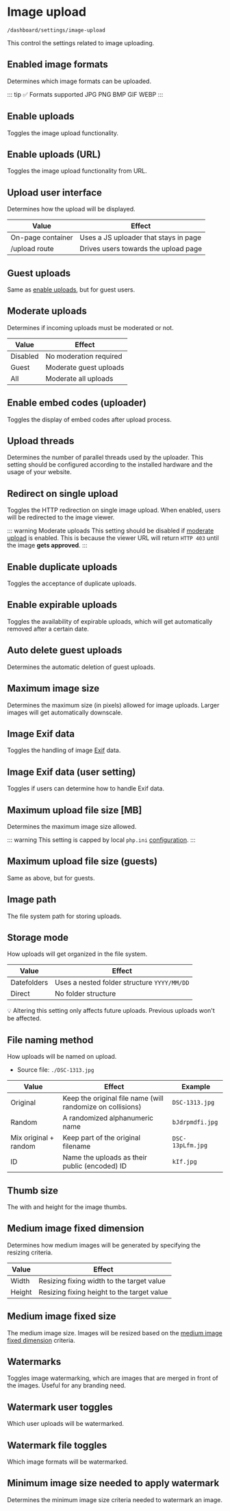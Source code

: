 # Image upload

`/dashboard/settings/image-upload`

This control the settings related to image uploading.

## Enabled image formats

Determines which image formats can be uploaded.

::: tip ✅ Formats supported
JPG PNG BMP GIF WEBP
:::

## Enable uploads

Toggles the image upload functionality.

## Enable uploads (URL)

Toggles the image upload functionality from URL.

## Upload user interface

Determines how the upload will be displayed.

| Value             | Effect                                |
| ----------------- | ------------------------------------- |
| On-page container | Uses a JS uploader that stays in page |
| /upload route     | Drives users towards the upload page  |

## Guest uploads

Same as [enable uploads](#enable-uploads), but for guest users.

## Moderate uploads

Determines if incoming uploads must be moderated or not.

| Value    | Effect                 |
| -------- | ---------------------- |
| Disabled | No moderation required |
| Guest    | Moderate guest uploads |
| All      | Moderate all uploads   |

## Enable embed codes (uploader)

Toggles the display of embed codes after upload process.

## Upload threads

Determines the number of parallel threads used by the uploader. This setting should be configured according to the installed hardware and the usage of your website.

## Redirect on single upload

Toggles the HTTP redirection on single image upload. When enabled, users will be redirected to the image viewer.

::: warning Moderate uploads
This setting should be disabled if [moderate upload](#moderate-uploads) is enabled. This is because the viewer URL will return `HTTP 403` until the image **gets approved**.
:::

## Enable duplicate uploads

Toggles the acceptance of duplicate uploads.

## Enable expirable uploads

Toggles the availability of expirable uploads, which will get automatically removed after a certain date.

## Auto delete guest uploads

Determines the automatic deletion of guest uploads.

## Maximum image size

Determines the maximum size (in pixels) allowed for image uploads. Larger images will get automatically downscale.

## Image Exif data

Toggles the handling of image [Exif](https://en.wikipedia.org/wiki/Exif) data.

## Image Exif data (user setting)

Toggles if users can determine how to handle Exif data.

## Maximum upload file size [MB]

Determines the maximum image size allowed.

::: warning
This setting is capped by local `php.ini` [configuration](https://v4-docs.chevereto.com/application/stack/php.html#php-configuration).
:::

## Maximum upload file size (guests)

Same as above, but for guests.

## Image path

The file system path for storing uploads.

## Storage mode

How uploads will get organized in the file system.

| Value       | Effect                                      |
| ----------- | ------------------------------------------- |
| Datefolders | Uses a nested folder structure `YYYY/MM/DD` |
| Direct      | No folder structure                         |

💡 Altering this setting only affects future uploads. Previous uploads won't be affected.

## File naming method

How uploads will be named on upload.

- Source file: `./DSC-1313.jpg`

| Value                 | Effect                                                     | Example          |
| --------------------- | ---------------------------------------------------------- | ---------------- |
| Original              | Keep the original file name (will randomize on collisions) | `DSC-1313.jpg`   |
| Random                | A randomized alphanumeric name                             | `bJdrpmdfi.jpg`  |
| Mix original + random | Keep part of the original filename                         | `DSC-13pLfm.jpg` |
| ID                    | Name the uploads as their public (encoded) ID              | `kIf.jpg`        |

## Thumb size

The with and height for the image thumbs.

## Medium image fixed dimension

Determines how medium images will be generated by specifying the resizing criteria.

| Value  | Effect                                     |
| ------ | ------------------------------------------ |
| Width  | Resizing fixing width to the target value  |
| Height | Resizing fixing height to the target value |

## Medium image fixed size

The medium image size. Images will be resized based on the [medium image fixed dimension](#medium-image-fixed-dimension) criteria.

## Watermarks

Toggles image watermarking, which are images that are merged in front of the images. Useful for any branding need.

## Watermark user toggles

Which user uploads will be watermarked.

## Watermark file toggles

Which image formats will be watermarked.

## Minimum image size needed to apply watermark

Determines the minimum image size criteria needed to watermark an image.

